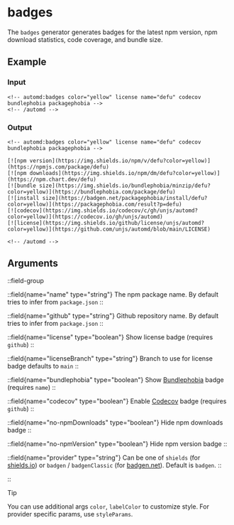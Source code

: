 # badges

The `badges` generator generates badges for the latest npm version, npm download statistics, code coverage, and bundle size.

## Example

<!-- automd:example generator=badges color=yellow license name=defu codecov bundlephobia packagephobia -->

### Input

    <!-- automd:badges color="yellow" license name="defu" codecov bundlephobia packagephobia -->
    <!-- /automd -->

### Output

    <!-- automd:badges color="yellow" license name="defu" codecov bundlephobia packagephobia -->

    [![npm version](https://img.shields.io/npm/v/defu?color=yellow)](https://npmjs.com/package/defu)
    [![npm downloads](https://img.shields.io/npm/dm/defu?color=yellow)](https://npm.chart.dev/defu)
    [![bundle size](https://img.shields.io/bundlephobia/minzip/defu?color=yellow)](https://bundlephobia.com/package/defu)
    [![install size](https://badgen.net/packagephobia/install/defu?color=yellow)](https://packagephobia.com/result?p=defu)
    [![codecov](https://img.shields.io/codecov/c/gh/unjs/automd?color=yellow)](https://codecov.io/gh/unjs/automd)
    [![license](https://img.shields.io/github/license/unjs/automd?color=yellow)](https://github.com/unjs/automd/blob/main/LICENSE)

    <!-- /automd -->

<!-- /automd -->

## Arguments

::field-group

::field{name="name" type="string"}
The npm package name. By default tries to infer from `package.json`
::

::field{name="github" type="string"}
Github repository name. By default tries to infer from `package.json`
::

::field{name="license" type="boolean"}
Show license badge (requires `github`)
::

::field{name="licenseBranch" type="string"}
Branch to use for license badge defaults to `main`
::

::field{name="bundlephobia" type="boolean"}
Show [Bundlephobia](https://bundlephobia.com/) badge (requires `name`)
::

::field{name="codecov" type="boolean"}
Enable [Codecov](https://codecov.io) badge (requires `github`)
::

::field{name="no-npmDownloads" type="boolean"}
Hide npm downloads badge
::

::field{name="no-npmVersion" type="boolean"}
Hide npm version badge
::

::field{name="provider" type="string"}
Can be one of `shields` (for [shields.io](https://shields.io/)) or `badgen` / `badgenClassic` (for [badgen.net](https://badgen.net/)). Default is `badgen`.
::

::

> [!TIP]
> You can use additional args `color`, `labelColor` to customize style. For provider specific params, use `styleParams`.

